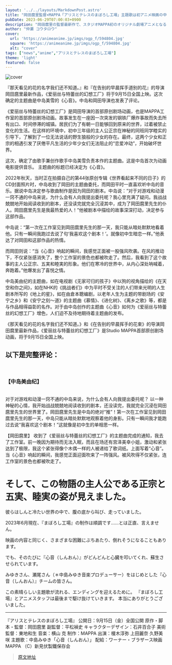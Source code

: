 ```yaml
---
layout: '../../layouts/MarkdownPost.astro'
title: "岡田麿里監督×MAPPA「アリスとテレスのまぼろし工場」主題歌は初アニメ映画の中島みゆき！"
pubDate: 2023-06-29T07:00:03+0900
description: "岡田麿里の監督最新作で、スタジオMAPPA初のオリジナル劇場アニメとなる『アリスとテレスのまぼろし工場』が、9月15日から全国公開される。このたびその主題歌が、中島みゆきの「心音（しんおん）」に決定。中島と岡田監督よりコメントも届いた。"
author: "仲瀬 コウタロウ"
cover:
  url: 'https://animeanime.jp/imgs/ogp_f/594804.jpg'
  square: 'https://animeanime.jp/imgs/ogp_f/594804.jpg'
  alt: "cover"
tags: ["news","anime","アリスとテレスのまぼろし工場"]
theme: 'light'
featured: false
---
```


![cover](https://animeanime.jp/imgs/ogp_f/594804.jpg)

『那天看见的花的名字我们还不知道。』和『在告别的早晨挥手道别的花』的导演岡田麿里最新作品，《爱丽丝与特蕾丝的幻想工厂》将于9月15日全国上映。这次确定的主题曲是中岛美雪的《心音》。中岛和岡田导演也发表了评论。

《爱丽丝与特蕾丝的幻想工厂》是岡田导演的首部原创剧场动画，也是MAPPA工作室的首部原创剧场动画。故事发生在一座因一次突发的钢铁厂爆炸事故而失去所有出口、时间停滞的城镇。居民们为了有朝一日能够回到原来的世界，过着被禁止变化的生活。在这样的环境中，初中三年级的主人公正宗在神秘的同班同学睦实的引导下，了解到了一位无法说话的野生狼般的少女的存在。最终，这两个少女和正宗的相遇引发了厌倦平凡生活的少年少女们无法阻止的“恋爱冲动”，开始破坏世界。

这次，确定了由歌手兼创作歌手中岛美雪负责本作的主题曲。这是中岛首次为动画电影提供音乐。
主题曲的标题已经决定为《心音》。</p><p>2022年秋天，当时正在拍摄自己的第44张原创专辑《世界看起来不同的日子》的CD封面照片时，中岛收到了岡田的主题曲委托，而岡田平时一直喜欢听中岛的音乐。据说中岛决定参与歌曲制作是因为岡田的剧本。中岛说：“对于对游戏和动漫一窍不通的中岛来说，为什么会有人向我提出委托呢？我心里充满了疑问。我战战兢兢地开始阅读收到的剧本，还没读完就完全沉浸其中，成为了岡田麿里先生的仆人。岡田麿里先生是我最热爱的人！”他被剧本中描绘的故事深深打动，决定参与这部作品。</p><p>中岛说：“第一次在工作室见到岡田麿里先生的那一天，我只能从暗处默默地看着他。只有一瞬间我跑过去说了句‘我喜欢这个剧本！’。就像初中生暗恋一样。”他表达了对岡田和这部作品的热情。</p><p>而岡田则说：“当《心音》响起的瞬间，我感觉正面被一股强风吹袭。在风的推动下，不仅紧张感消失了，整个工作室的景色也都被吹走了。然后，我看到了这个故事的主人公正宗、五実和睦実的形象。他们在寒冷的世界中，从内心深处呐喊着，奔跑着。”他爆发出了喜悦之情。</p><p>中岛美由纪的主题曲，如在电视剧《无家可归的孩子》中以狗的视角描绘的《在天空和你之间》，如在NHK的《挑战者们》中为平时不受关注的人们带来光明的人生剧本所写的《地上的星》，如在由倉本聰编剧，以老年人生为主题的带剧场的《安宁之乡》和《安宁之刻～道》的主题曲《慕情》、《进化树》、《离乡之歌》等，都是与作品相得益彰的名作。对于由中岛创作的主题曲《心音》如何为《爱丽丝与特蕾丝的幻想工厂》增色，人们迫不及待地期待着主题曲的发布。</p><p>《那天看见的花的名字我们还不知道。》和《在告别的早晨挥手的花束》的导演岡田麿里最新作品，《爱丽丝与特蕾丝的幻想工厂》是Studio MAPPA首部原创剧场动画，将于9月15日全国上映。</p><h2 class="title02" style="border-color:#0094f1">以下是完整评论：</h2><br><h3 class="subtitle">【中岛美由纪】</h3><br>对于对游戏和动漫一窍不通的中岛来说，为什么会有人向我提出委托呢？
以一种神秘的心情，我开始战战兢兢地阅读收到的剧本，还没读完，我就完全沉浸在岡田麿里先生的世界里了。岡田麿里先生是中岛的绝对“推”！第一次在工作室见到岡田麿里先生的那一天，中岛只能从暗处默默地观察着他的身影。只有一瞬间我才能跑过去说“我喜欢这个剧本！”这就像是初中生的单相思一样。

【岡田麿里】
收到了《爱丽丝与特蕾丝的幻想工厂》的主题曲完成的通知，我去了工作室。前一晚因为期待而无法入眠，而且在场还有宫泽美幸小姐，激动和紧张达到了极限，我这个紧张得像个木偶一样的人被递给了歌词纸。上面写着“心音”。当《心音》响起的瞬间，我感觉正面迎面吹来了一阵强风。被风吹得不仅紧张，连工作室的景色也都被吹走了。
# そして、この物語の主人公である正宗と五実、睦実の姿が見えました。

彼らはしんと冷たい世界の中で、腹の底から叫び、走っていました。

2023年6月現在、『まぼろし工場』の制作は順調です……とは正直、言えません。

映画の内容と同じく、さまざまな困難にぶちあたり、倒れそうになることもあります。

でも、そのたびに『心音（しんおん）』がどんどんと心臓を叩いてくれ、蘇生させられています。

みゆきさん、瀬尾さん（＊中島みゆき音楽プロデューサー）をはじめとした『心音（しんおん）』チームの皆さん。

この素晴らしい主題歌が流れる、エンディングを迎えるために。 『まぼろし工場』とアニメスタッフは最後まで駆け抜けていきます。 本当にありがとうございました。

---

『アリスとテレスのまぼろし工場』
公開日：9月15日（金）全国公開
原作・脚本・監督：岡田麿里
副監督：平松禎史
キャラクターデザイン：石井百合子
美術監督：東地和生
音楽：横山 克
制作：MAPPA
出演：榎木淳弥 上田麗奈 久野美咲
主題歌：中島みゆき「心音（しんおん）」
配給：ワーナー・ブラザース映画 MAPPA
（C）新見伏製鐵保存会

>[原文地址](https://animeanime.jp/article/2023/06/29/78232.html)  